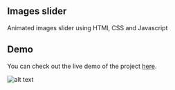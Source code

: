 ## Images slider

Animated images slider using HTMl, CSS and Javascript

## Demo

You can check out the live demo of the project [here](https://hobadevhome.github.io/jsSlider/).


![alt text](https://github.com/hobaDevHome/jsSlider/blob/master/image/screenGif.gif)

